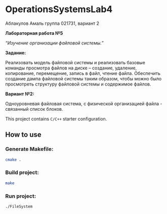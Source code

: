 # OperationsSystemsLab4
Аблакулов Амаль группа 021731, вариант 2


**Лабораторная работа №5** 

_“Изучение организации файловой системы.”_

**Задание:**

Реализовать модель файловой системы и реализовать базовые команды просмотра файлов на диске – создание, удаление, копирование, перемещение, запись в файл, чтение файла. Обеспечить создание дампа файловой системы таким образом, чтобы можно было просмотреть структуру файловой системы и содержимое файлов.


**Вариант №2:**

Одноуровневая файловая система, с физической организацией файла - связанный список блоков.



This project contains `C/C++` starter configuration.


## How to use

### Generate Makefile:
```bash
cmake .
```
### Build project:
```bash
make
```

### Run project:
```bash
./FileSystem
```

